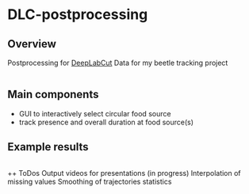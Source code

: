# DLC-postprocessing
## Overview
Postprocessing for <a href="https://github.com/DeepLabCut/DeepLabCut">DeepLabCut</a> Data for my beetle tracking project

<img alt="" src="https://www.hagen-wende.de/images/github/beetles_social.jpg">

## Main components
- GUI to interactively select circular food source
- track presence and overall duration at food source(s)

## Example results

<img alt="" src="https://www.hagen-wende.de/images/github/beetle_analysis_output.png">

++ ToDos
Output videos for presentations (in progress)
Interpolation of missing values
Smoothing of trajectories
statistics
